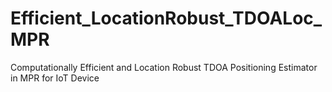 # Efficient_LocationRobust_TDOALoc_MPR
Computationally Efficient and Location Robust TDOA Positioning Estimator in MPR for IoT Device

